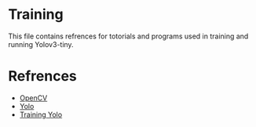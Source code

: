 # Training

This file contains refrences for totorials and programs used in training and running Yolov3-tiny.


# Refrences
*	[OpenCV](https://www.pyimagesearch.com/2018/08/15/how-to-install-opencv-4-on-ubuntu/)
*	[Yolo](https://www.pyimagesearch.com/2018/08/15/how-to-install-opencv-4-on-ubuntu/)
*	[Training Yolo](https://github.com/AlexeyAB/darknet#how-to-train-to-detect-your-custom-objects)



